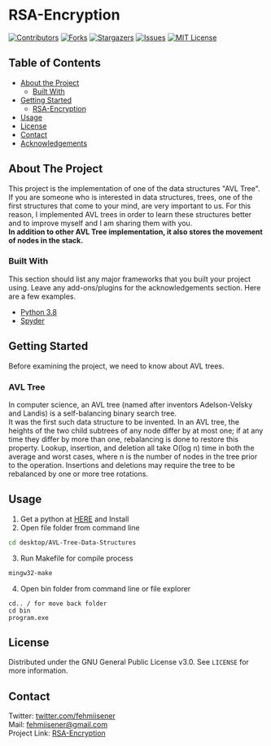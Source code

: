# RSA-Encryption

[![Contributors][contributors-shield]][contributors-url]
[![Forks][forks-shield]][forks-url]
[![Stargazers][stars-shield]][stars-url]
[![Issues][issues-shield]][issues-url]
[![MIT License][license-shield]][license-url]

## Table of Contents

* [About the Project](#about-the-project)
  * [Built With](#built-with)
* [Getting Started](#getting-started)
  * [RSA-Encryption](#avl-tree)
* [Usage](#usage)
* [License](#license)
* [Contact](#contact)
* [Acknowledgements](#acknowledgements)

## About The Project

This project is the implementation of one of the data structures "AVL Tree".  
If you are someone who is interested in data structures, trees, one of the first structures that come to your mind, are very important to us. For this reason, I implemented AVL trees in order to learn these structures better and to improve myself and I am sharing them with you.  
**In addition to other AVL Tree implementation, it also stores the movement of nodes in the stack.**

### Built With

This section should list any major frameworks that you built your project using. Leave any add-ons/plugins for the acknowledgements section. Here are a few examples.
* [Python 3.8](https://www.python.org)
* [Spyder](https://www.spyder-ide.org)

## Getting Started

Before examining the project, we need to know about AVL trees.

### AVL Tree

In computer science, an AVL tree (named after inventors Adelson-Velsky and Landis) is a self-balancing binary search tree.  
It was the first such data structure to be invented. In an AVL tree, the heights of the two child subtrees of any node differ by at most one; if at any time they differ by more than one, rebalancing is done to restore this property. Lookup, insertion, and deletion all take O(log n) time in both the average and worst cases, where n is the number of nodes in the tree prior to the operation. Insertions and deletions may require the tree to be rebalanced by one or more tree rotations.

## Usage

1. Get a  python  at [HERE](https://www.python.org) and Install
2. Open file folder from command line
```sh
cd desktop/AVL-Tree-Data-Structures
```
3. Run Makefile for compile process
```sh
mingw32-make
```
4. Open bin folder from command line or file explorer
```
cd.. / for move back folder
cd bin
program.exe
```

## License

Distributed under the GNU General Public License v3.0. See `LICENSE` for more information.

## Contact

Twitter: [twitter.com/fehmiisener](https://twitter.com/fehmiisener)  
Mail: fehmiisener@gmail.com  
Project Link: [RSA-Encryption](https://github.com/fehmiisener/RSA-Encryption)

[contributors-shield]: https://img.shields.io/github/contributors/fehmiisener/RSA-Encryption.svg?style=flat-square
[contributors-url]: https://github.com/fehmiisener/RSA-Encryption/graphs/contributors
[forks-shield]: https://img.shields.io/github/forks/fehmiisener/RSA-Encryption?style=flat-square
[forks-url]: https://github.com/fehmiisener/RSA-Encryption/network/members
[stars-shield]: https://img.shields.io/github/stars/fehmiisener/RSA-Encryption?style=flat-square
[stars-url]: https://github.com/fehmiisener/RSA-Encryption/stargazers
[issues-shield]: https://img.shields.io/github/issues/fehmiisener/RSA-Encryption?style=flat-square
[issues-url]: https://github.com/fehmiisener/RSA-Encryption/issues
[license-shield]: https://img.shields.io/github/license/fehmiisener/RSA-Encryption?style=flat-square
[license-url]: https://github.com/fehmiisener/RSA-Encryption/blob/master/LICENSE
[product-screenshot]: images/screenshot.png
